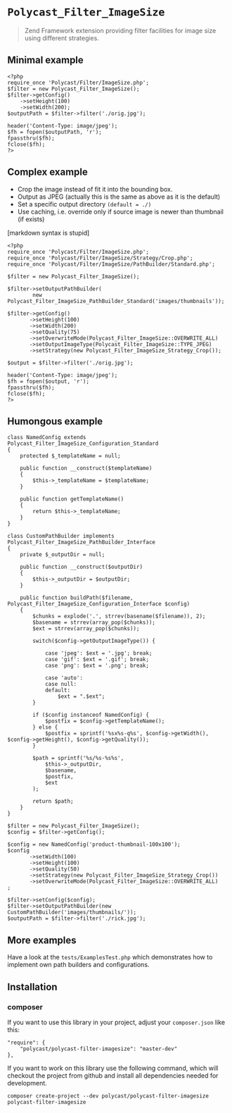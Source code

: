 # `Polycast_Filter_ImageSize`

> Zend Framework extension providing filter facilities for image size using 
> different strategies. 


## Minimal example


    <?php
    require_once 'Polycast/Filter/ImageSize.php';
    $filter = new Polycast_Filter_ImageSize();
    $filter->getConfig()
        ->setHeight(100)
        ->setWidth(200);
    $outputPath = $filter->filter('./orig.jpg');

    header('Content-Type: image/jpeg');
    $fh = fopen($outputPath, 'r');
    fpassthru($fh);
    fclose($fh);
    ?>


## Complex example

* Crop the image instead of fit it into the bounding box.  
* Output as JPEG (actually this is the same as above as it is the default)  
* Set a specific output directory `(default = ./)` 
* Use caching, i.e. override only if source image is newer than thumbnail (if exists)  

[markdown syntax is stupid]

    <?php
    require_once 'Polycast/Filter/ImageSize.php';
    require_once 'Polycast/Filter/ImageSize/Strategy/Crop.php';
    require_once 'Polycast/Filter/ImageSize/PathBuilder/Standard.php';
    
    $filter = new Polycast_Filter_ImageSize();
    
    $filter->setOutputPathBuilder(
            new Polycast_Filter_ImageSize_PathBuilder_Standard('images/thumbnails'));

    $filter->getConfig()
           ->setHeight(100)
           ->setWidth(200)
           ->setQuality(75)
           ->setOverwriteMode(Polycast_Filter_ImageSize::OVERWRITE_ALL)
           ->setOutputImageType(Polycast_Filter_ImageSize::TYPE_JPEG)
           ->setStrategy(new Polycast_Filter_ImageSize_Strategy_Crop());

    $output = $filter->filter('./orig.jpg');

    header('Content-Type: image/jpeg');
    $fh = fopen($output, 'r');
    fpassthru($fh);
    fclose($fh);
    ?>

## Humongous example

    class NamedConfig extends Polycast_Filter_ImageSize_Configuration_Standard
    {
        protected $_templateName = null;

        public function __construct($templateName)
        {
            $this->_templateName = $templateName;
        }

        public function getTemplateName()
        {
            return $this->_templateName;
        }
    }

    class CustomPathBuilder implements Polycast_Filter_ImageSize_PathBuilder_Interface
    {
        private $_outputDir = null;

        public function __construct($outputDir) 
        {
            $this->_outputDir = $outputDir;
        }

        public function buildPath($filename, Polycast_Filter_ImageSize_Configuration_Interface $config) 
        {
            $chunks = explode('.', strrev(basename($filename)), 2);
            $basename = strrev(array_pop($chunks));
            $ext = strrev(array_pop($chunks));

            switch($config->getOutputImageType()) {

                case 'jpeg': $ext = '.jpg'; break;
                case 'gif': $ext = '.gif'; break;
                case 'png': $ext = '.png'; break;

                case 'auto':
                case null:
                default:
                    $ext = ".$ext";
            } 

            if ($config instanceof NamedConfig) {
                $postfix = $config->getTemplateName();
            } else {
                $postfix = sprintf('%sx%s-q%s', $config->getWidth(), $config->getHeight(), $config->getQuality());
            }

            $path = sprintf('%s/%s-%s%s',
                $this->_outputDir,
                $basename,
                $postfix,
                $ext
            );

            return $path;
        }
    }
    
    $filter = new Polycast_Filter_ImageSize(); 
    $config = $filter->getConfig();

    $config = new NamedConfig('product-thumbnail-100x100');
    $config
           ->setWidth(100)
           ->setHeight(100)
           ->setQuality(50)
           ->setStrategy(new Polycast_Filter_ImageSize_Strategy_Crop())
           ->setOverwriteMode(Polycast_Filter_ImageSize::OVERWRITE_ALL)
    ; 
    
    $filter->setConfig($config);
    $filter->setOutputPathBuilder(new CustomPathBuilder('images/thumbnails/')); 
    $outputPath = $filter->filter('./rick.jpg'); 
    

## More examples

Have a look at the `tests/ExamplesTest.php` which demonstrates how to implement
own path builders and configurations. 


## Installation

### composer

If you want to use this library in your project, adjust your `composer.json` 
like this:

    "require": {
        "polycast/polycast-filter-imagesize": "master-dev"
    },

If you want to work on this library use the following command, which will 
checkout the project from github and install all dependencies needed for 
development.

`composer create-project --dev polycast/polycast-filter-imagesize polycast-filter-imagesize`

